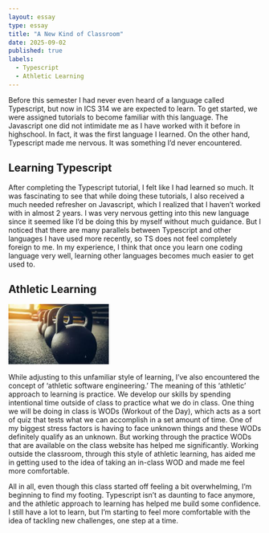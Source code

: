 ```yaml
---
layout: essay
type: essay
title: "A New Kind of Classroom"
date: 2025-09-02
published: true
labels:
  - Typescript
  - Athletic Learning
---
```

Before this semester I had never even heard of a language called Typescript, but now in ICS 314 we are expected to learn. To get started, we were assigned tutorials to become familiar with this language. The Javascript one did not intimidate me as I have worked with it before in highschool. In fact, it was the first language I learned. On the other hand, Typescript made me nervous. It was something I’d never encountered.  

## Learning Typescript

After completing the Typescript tutorial, I felt like I had learned so much. It was fascinating to see that while doing these tutorials, I also received a much needed refresher on Javascript, which I realized that I haven’t worked with in almost 2 years. I was very nervous getting into this new language since it seemed like I’d be doing this by myself without much guidance. But I noticed that there are many parallels between Typescript and other languages I have used more recently, so TS does not feel completely foreign to me. In my experience, I think that once you learn one coding language very well, learning other languages becomes much easier to get used to. 

## Athletic Learning

<img width="200px" class="rounded float-start pe-4" src="../img/weights.jpeg">

While adjusting to this unfamiliar style of learning, I’ve also encountered the concept of ‘athletic software engineering.’ The meaning of this ‘athletic’ approach to learning is practice. We develop our skills by spending intentional time outside of class to practice what we do in class. One thing we will be doing in class is WODs (Workout of the Day), which acts as a sort of quiz that tests what we can accomplish in a set amount of time. One of my biggest stress factors is having to face unknown things and these WODs definitely qualify as an unknown. But working through the practice WODs that are available on the class website has helped me significantly. Working outside the classroom, through this style of athletic learning, has aided me in getting used to the idea of taking an in-class WOD and made me feel more comfortable. 

All in all, even though this class started off feeling a bit overwhelming, I’m beginning to find my footing. Typescript isn’t as daunting to face anymore, and the athletic approach to learning has helped me build some confidence. I still have a lot to learn, but I’m starting to feel more comfortable with the idea of tackling new challenges, one step at a time.


